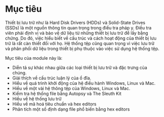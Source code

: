 # Mục tiêu

Thiết bị lưu trữ như là Hard Disk Drivers (HDDs) và Solid-State Drives (SSDs) là một nguồn thông tin quan trọng trong điều tra pháp y. Điều tra viên phải định vị và bảo vệ dữ liệu từ những thiết bị lưu trữ để lấy bằng chứng. Do đó, việc hiểu biết về cấu trúc và cách hoạt động của thiết bị lưu trữ là rất càn thiết đối với họ. Hệ thống tệp cũng quan trọng vì việc lưu trữ và phân phối dữ liệu trong thiết bị phụ thuộc vào việc sử dụng hệ thống tệp.

Mục tiêu của module này là:

- Diễn tả sự khác nhau giữa các loại thiết bị lưu trữ và đặc trưng của chúng.
- Giải thích về cấu trúc luận lý của ổ đĩa.
- Hiểu về quá trình khởi động của hệ điều hành Windows, Linux và Mac.
- Hiểu về một vài hệ thông tệp của Windows, Linux và Mac.
- Kiểm tra hệ thống file bằng Autopsy và The Sleuth Kit
- Hiểu về hệ thống lưu trữ
- Hiểu về mã hoá tiêu chuẩn và hex editors
- Phân tích một số định dạng file phổ biến bằng hex editors
